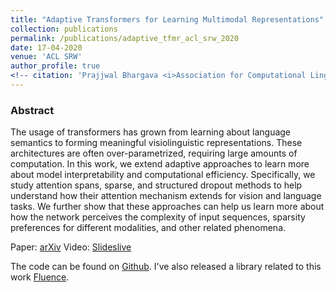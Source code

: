 ```yaml
---
title: "Adaptive Transformers for Learning Multimodal Representations"
collection: publications
permalink: /publications/adaptive_tfmr_acl_srw_2020
date: 17-04-2020
venue: 'ACL SRW'
author_profile: true
<!-- citation: 'Prajjwal Bhargava <i>Association for Computational Linguistics 2020 (SRW) </i> <b>ACL SRW 2020</b>. -->'
---
```


### Abstract
The usage of transformers has grown from learning about language semantics to forming meaningful visiolinguistic representations. These architectures are often over-parametrized, requiring large amounts of computation. In this work, we extend adaptive approaches to learn more about model interpretability and computational efficiency. Specifically, we study attention spans, sparse, and structured dropout methods to help understand how their attention mechanism extends for vision and language tasks. We further show that these approaches can help us learn more about how the network perceives the complexity of input sequences, sparsity preferences for different modalities, and other related phenomena.

Paper: [arXiv](https://arxiv.org/abs/2005.07486)
Video: [Slideslive](http://slideslive.com/38928637)

The code can be found on [Github](https://github.com/prajjwal1/adaptive_transformers). I've also released a library related to this work [Fluence](https://github.com/prajjwal1/fluence).


